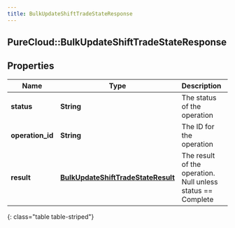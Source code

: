 ```yaml
---
title: BulkUpdateShiftTradeStateResponse
---
```

## PureCloud::BulkUpdateShiftTradeStateResponse

## Properties

|Name | Type | Description | Notes|
|------------ | ------------- | ------------- | -------------|
| **status** | **String** | The status of the operation | [optional] |
| **operation_id** | **String** | The ID for the operation | [optional] |
| **result** | [**BulkUpdateShiftTradeStateResult**](BulkUpdateShiftTradeStateResult.html) | The result of the operation.  Null unless status == Complete | [optional] |
{: class="table table-striped"}


